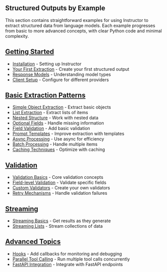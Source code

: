 ## Structured Outputs by Example

This section contains straightforward examples for using Instructor to extract structured data from language models. Each example progresses from basic to more advanced concepts, with clear Python code and minimal complexity.

## [Getting Started](#getting-started)
  * [Installation](getting_started/installation.md) - Setting up Instructor
  * [Your First Extraction](getting_started/first_extraction.md) - Create your first structured output
  * [Response Models](getting_started/response_models.md) - Understanding model types
  * [Client Setup](getting_started/client_setup.md) - Configure for different providers
## [Basic Extraction Patterns](#basic-extraction-patterns)
  * [Simple Object Extraction](patterns/simple_object.md) - Extract basic objects
  * [List Extraction](patterns/list_extraction.md) - Extract lists of items
  * [Nested Structure](patterns/nested_structure.md) - Work with nested data
  * [Optional Fields](patterns/optional_fields.md) - Handle missing information
  * [Field Validation](patterns/field_validation.md) - Add basic validation
  * [Prompt Templates](patterns/prompt_templates.md) - Improve extraction with templates
  * [Async Processing](patterns/async_processing.md) - Use async for efficiency
  * [Batch Processing](patterns/batch_processing.md) - Handle multiple items
  * [Caching Techniques](patterns/caching_techniques.md) - Optimize with caching
## [Validation](#validation)
  * [Validation Basics](validation/basics.md) - Core validation concepts
  * [Field-level Validation](validation/field_level_validation.md) - Validate specific fields
  * [Custom Validators](validation/custom_validators.md) - Create your own validators
  * [Retry Mechanisms](validation/retry_mechanisms.md) - Handle validation failures
## [Streaming](#streaming)
  * [Streaming Basics](streaming/basics.md) - Get results as they generate
  * [Streaming Lists](streaming/lists.md) - Stream collections of data

## [Advanced Topics](#advanced-topics)
  * [Hooks](hooks.md) - Add callbacks for monitoring and debugging
  * [Parallel Tool Calling](parallel_tool_calling.md) - Run multiple tool calls concurrently
  * [FastAPI Integration](fastapi_integration.md) - Integrate with FastAPI endpoints
